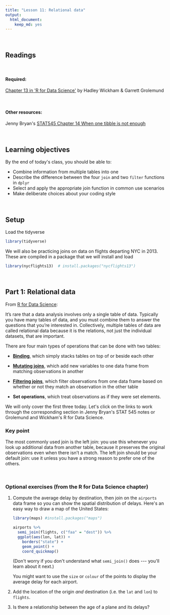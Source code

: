```yaml
---
title: "Lesson 11: Relational data"
output: 
  html_document:
    keep_md: yes 
---
```




<br>

## Readings

<br>

#### Required:
[Chapter 13 in 'R for Data Science'](https://r4ds.had.co.nz/relational-data.html) by Hadley Wickham & Garrett Grolemund

<br>

#### Other resources:
Jenny Bryan's [STAT545 Chapter 14 When one tibble is not enough](https://stat545.com/multiple-tibbles.html)

<br>

## Learning objectives
By the end of today's class, you should be able to:

* Combine information from multiple tables into one
* Describe the difference between the four `join` and two `filter` functions in `dplyr`
* Select and apply the appropriate join function in common use scenarios
* Make deliberate choices about your coding style

<br>

## Setup

Load the tidyverse

```r
library(tidyverse)
```

We will also be practicing joins on data on flights departing NYC in 2013. These are compiled in a package that we will install and load

```r
library(nycflights13)  # install.packages("nycflights13")
```

<br>

## Part 1: Relational data
From [R for Data Science](https://r4ds.had.co.nz/relational-data.html#nycflights13-relational):

It’s rare that a data analysis involves only a single table of data. Typically you have many tables of data, and you must combine them to answer the questions that you’re interested in. Collectively, multiple tables of data are called relational data because it is the relations, not just the individual datasets, that are important.

There are four main types of operations that can be done with two tables:

* [**Binding**](https://stat545.com/multiple-tibbles.html#typology-of-data-combination-tasks), which simply stacks tables on top of or beside each other

* [**Mutating joins**](https://r4ds.had.co.nz/relational-data.html#mutating-joins), which add new variables to one data frame from matching observations in another

* [**Filtering joins**](https://r4ds.had.co.nz/relational-data.html#filtering-joins), which filter observations from one data frame based on whether or not they match an observation in the other table

* **Set operations**, which treat observations as if they were set elements.

We will only cover the first three today. Let's click on the links to work through the corresponding section in Jenny Bryan's STAT 545 notes or Grolemund and Wickham's R for Data Science.




### Key point

The most commonly used join is the left join: you use this whenever you look up additional data from another table, because it preserves the original observations even when there isn’t a match. The left join should be your default join: use it unless you have a strong reason to prefer one of the others.


<br>

### Optional exercises (from the R for Data Science chapter)


1.  Compute the average delay by destination, then join on the `airports`
    data frame so you can show the spatial distribution of delays. Here's an
    easy way to draw a map of the United States:



    
    ```r
    library(maps) #install.packages("maps")
    
    airports %>%
      semi_join(flights, c("faa" = "dest")) %>%
      ggplot(aes(lon, lat)) +
        borders("state") +
        geom_point() +
        coord_quickmap()
    ```

    (Don't worry if you don't understand what `semi_join()` does --- you'll
    learn about it next.)

    You might want to use the `size` or `colour` of the points to display
    the average delay for each airport.

1.  Add the location of the origin _and_ destination (i.e. the `lat` and `lon`)
    to `flights`.

1.  Is there a relationship between the age of a plane and its delays?




<br>
<br>


